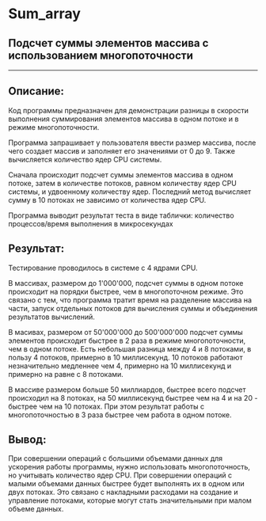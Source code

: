 # Sum_array
Подсчет суммы элементов массива с использованием многопоточности
----------------------------------------------------------------------
----------------------------------------------------------------------
Описание:
-------------------------------------------------
Код программы предназначен для демонстрации разницы в скорости выполнения суммирования элементов массива в одном потоке
и в режиме многопоточности.

Программа запрашивает у пользователя ввести размер массива, после чего создает массив и заполняет его значениями от 0 до 9.
Также вычисляется количество ядер CPU системы.

Сначала происходит подсчет суммы элементов массива в одном потоке, затем в количестве потоков, равном количеству ядер CPU системы,
и удвоенному количеству ядер. Последний метод вычисляет сумму в 10 потоках не зависимо от количества ядер CPU.

Программа выводит результат теста в виде таблички: количество процессов/время выполнения в микросекундах

Результат:
-----------------------------------------------------------
Тестирование проводилось в системе с 4 ядрами CPU.

В массивах, размером до 1'000'000, подсчет суммы в одном потоке происходит на порядки быстрее, чем в многопоточном режиме.
Это связано с тем, что программа тратит время на разделение массива на части, запуск отдельных потоков для вычисления суммы и объединения
результатов вычислений.

В масивах, размером от 50'000'000 до 500'000'000 подсчет суммы элементов происходит быстрее в 2 раза в режиме многопоточности, чем в одном потоке.
Есть небольшая разница между 4 и 8 потоками, в пользу 4 потоков, примерно в 10 миллисекунд.
10 потоков работают незначительно медленнее чем 4, примерно на 10 миллисекунд и примерно на равне с 8 потоками.

В массиве размером больше 50 миллиардов, быстрее всего подсчет происходил на 8 потоках, на 50 миллисекунд быстрее чем на 4 и на 20 - быстрее чем на 10 потоках.
При этом результат работы с многопоточностью в 3 раза быстрее чем работа в одном потоке.

Вывод:
--------------------------------------------------------------
При совершении операций с большими объемами данных для ускорения работы программы, нужно использовать многопоточность, но учитывать количество ядер CPU.
При совершении операций с малыми объемами данных быстрее будет выполнять их в одном или двух потоках. Это связано с накладными расходами на создание и управление потоками,
которые могут стать значительными при малом объеме данных.
